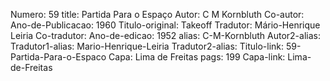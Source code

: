 Numero: 59
title: Partida Para o Espaço
Autor: C M Kornbluth
Co-autor: 
Ano-de-Publicacao: 1960
Titulo-original: Takeoff
Tradutor: Mário-Henrique Leiria
Co-tradutor: 
Ano-de-edicao: 1952
alias: C-M-Kornbluth
Autor2-alias: 
Tradutor1-alias: Mario-Henrique-Leiria
Tradutor2-alias: 
Titulo-link: 59-Partida-Para-o-Espaco
Capa: Lima de Freitas
pags: 199
Capa-link: Lima-de-Freitas